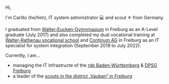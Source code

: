Hi,

I'm Carlito (he/him), IT system administrator 💻 and scout ⚜️ from Germany.

I graduated from [Walter-Eucken-Gymnmasium](https://www.weg-freiburg.de) in Freiburg as an A-Level graduate (July 2017) and also completed my dual vocational training at [Walter-Rathenau vocational school](https://www.wara.de) and [Continum AG](https://continum.net) in Freiburg as an IT specialist for system integration (September 2019 to July 2022).

Currently, I am...

- managing the IT Infrastructe of the [rdp Baden-Württemberg](https://rdp-bw.de/project/it/) & [DPSG Freiburg](https://dpsg-freiburg.de)
- a leader of the [scouts in the district „Vauban“ in Freiburg](https://pfadfinder-vauban.de)
